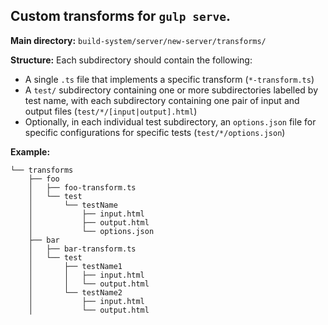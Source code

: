 ## Custom transforms for `gulp serve`.

**Main directory:** `build-system/server/new-server/transforms/`

**Structure:** Each subdirectory should contain the following:

-   A single `.ts` file that implements a specific transform (`*-transform.ts`)
-   A `test/` subdirectory containing one or more subdirectories labelled by test name, with each subdirectory containing one pair of input and output files (`test/*/[input|output].html`)
-   Optionally, in each individual test subdirectory, an `options.json` file for specific configurations for specific tests (`test/*/options.json`)

**Example:**

```
└── transforms
    ├── foo
    │   ├── foo-transform.ts
    │   └── test
    │       └── testName
    │           ├── input.html
    │           ├── output.html
    │           └── options.json
    ├── bar
    │   ├── bar-transform.ts
    │   └── test
    │       ├── testName1
    │       │   ├── input.html
    │       │   └── output.html
    │       └── testName2
    │           ├── input.html
    │           └── output.html
```
